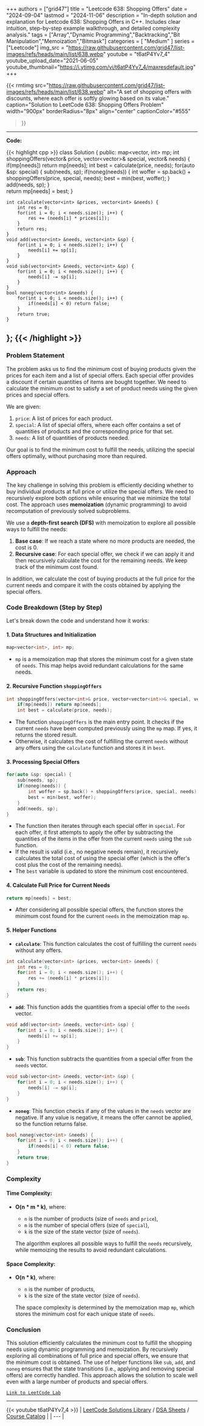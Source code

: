 
+++
authors = ["grid47"]
title = "Leetcode 638: Shopping Offers"
date = "2024-09-04"
lastmod = "2024-11-06"
description = "In-depth solution and explanation for Leetcode 638: Shopping Offers in C++. Includes clear intuition, step-by-step example walkthrough, and detailed complexity analysis."
tags = ["Array","Dynamic Programming","Backtracking","Bit Manipulation","Memoization","Bitmask"]
categories = [
    "Medium"
]
series = ["Leetcode"]
img_src = "https://raw.githubusercontent.com/grid47/list-images/refs/heads/main/list/638.webp"
youtube = "t6atP4Yv7_4"
youtube_upload_date="2021-06-05"
youtube_thumbnail="https://i.ytimg.com/vi/t6atP4Yv7_4/maxresdefault.jpg"
+++


{{< rmtimg 
    src="https://raw.githubusercontent.com/grid47/list-images/refs/heads/main/list/638.webp" 
    alt="A set of shopping offers with discounts, where each offer is softly glowing based on its value."
    caption="Solution to LeetCode 638: Shopping Offers Problem"
    width="900px"
    borderRadius="8px"
    align="center" 
    captionColor="#555"
>}}
---
**Code:**

{{< highlight cpp >}}
class Solution {
public:
    map<vector<int>, int> mp;
    int shoppingOffers(vector<int>& price, vector<vector<int>>& special, vector<int>& needs) {
        if(mp[needs]) return mp[needs];
        int best = calculate(price, needs);
        for(auto &sp: special) {
            sub(needs, sp);
            if(noneg(needs)) {
                int woffer = sp.back() + shoppingOffers(price, special, needs);
                best = min(best, woffer);
            }
            add(needs, sp);
        }        
        return mp[needs] = best;
    }
    
    int calculate(vector<int> &prices, vector<int> &needs) {
        int res = 0;
        for(int i = 0; i < needs.size(); i++) {
            res += (needs[i] * prices[i]);
        }
        return res;        
    }
    void add(vector<int> &needs, vector<int> &sp) {
        for(int i = 0; i < needs.size(); i++) {
            needs[i] += sp[i];
        }     
    }    
    void sub(vector<int> &needs, vector<int> &sp) {
        for(int i = 0; i < needs.size(); i++) {
            needs[i] -= sp[i];
        }
    }
    bool noneg(vector<int> &needs) {
        for(int i = 0; i < needs.size(); i++) {
            if(needs[i] < 0) return false;
        }
        return true;
    }
};
{{< /highlight >}}
---

### Problem Statement

The problem asks us to find the minimum cost of buying products given the prices for each item and a list of special offers. Each special offer provides a discount if certain quantities of items are bought together. We need to calculate the minimum cost to satisfy a set of product needs using the given prices and special offers.

We are given:
1. `price`: A list of prices for each product.
2. `special`: A list of special offers, where each offer contains a set of quantities of products and the corresponding price for that set.
3. `needs`: A list of quantities of products needed.

Our goal is to find the minimum cost to fulfill the needs, utilizing the special offers optimally, without purchasing more than required.

### Approach

The key challenge in solving this problem is efficiently deciding whether to buy individual products at full price or utilize the special offers. We need to recursively explore both options while ensuring that we minimize the total cost. The approach uses **memoization** (dynamic programming) to avoid recomputation of previously solved subproblems.

We use a **depth-first search (DFS)** with memoization to explore all possible ways to fulfill the needs:
1. **Base case**: If we reach a state where no more products are needed, the cost is 0.
2. **Recursive case**: For each special offer, we check if we can apply it and then recursively calculate the cost for the remaining needs. We keep track of the minimum cost found.

In addition, we calculate the cost of buying products at the full price for the current needs and compare it with the costs obtained by applying the special offers.

### Code Breakdown (Step by Step)

Let's break down the code and understand how it works:

#### 1. **Data Structures and Initialization**
   ```cpp
   map<vector<int>, int> mp;
   ```
   - `mp` is a memoization map that stores the minimum cost for a given state of `needs`. This map helps avoid redundant calculations for the same needs.

#### 2. **Recursive Function `shoppingOffers`**
   ```cpp
   int shoppingOffers(vector<int>& price, vector<vector<int>>& special, vector<int>& needs) {
       if(mp[needs]) return mp[needs];
       int best = calculate(price, needs);
   ```
   - The function `shoppingOffers` is the main entry point. It checks if the current `needs` have been computed previously using the `mp` map. If yes, it returns the stored result.
   - Otherwise, it calculates the cost of fulfilling the current `needs` without any offers using the `calculate` function and stores it in `best`.

#### 3. **Processing Special Offers**
   ```cpp
   for(auto &sp: special) {
       sub(needs, sp);
       if(noneg(needs)) {
           int woffer = sp.back() + shoppingOffers(price, special, needs);
           best = min(best, woffer);
       }
       add(needs, sp);
   }
   ```
   - The function then iterates through each special offer in `special`. For each offer, it first attempts to apply the offer by subtracting the quantities of the items in the offer from the current `needs` using the `sub` function.
   - If the result is valid (i.e., no negative needs remain), it recursively calculates the total cost of using the special offer (which is the offer's cost plus the cost of the remaining needs).
   - The `best` variable is updated to store the minimum cost encountered.

#### 4. **Calculate Full Price for Current Needs**
   ```cpp
   return mp[needs] = best;
   ```
   - After considering all possible special offers, the function stores the minimum cost found for the current `needs` in the memoization map `mp`.

#### 5. **Helper Functions**
   - **`calculate`**: This function calculates the cost of fulfilling the current `needs` without any offers.
   ```cpp
   int calculate(vector<int> &prices, vector<int> &needs) {
       int res = 0;
       for(int i = 0; i < needs.size(); i++) {
           res += (needs[i] * prices[i]);
       }
       return res;
   }
   ```
   - **`add`**: This function adds the quantities from a special offer to the `needs` vector.
   ```cpp
   void add(vector<int> &needs, vector<int> &sp) {
       for(int i = 0; i < needs.size(); i++) {
           needs[i] += sp[i];
       }
   }
   ```
   - **`sub`**: This function subtracts the quantities from a special offer from the `needs` vector.
   ```cpp
   void sub(vector<int> &needs, vector<int> &sp) {
       for(int i = 0; i < needs.size(); i++) {
           needs[i] -= sp[i];
       }
   }
   ```
   - **`noneg`**: This function checks if any of the values in the `needs` vector are negative. If any value is negative, it means the offer cannot be applied, so the function returns false.
   ```cpp
   bool noneg(vector<int> &needs) {
       for(int i = 0; i < needs.size(); i++) {
           if(needs[i] < 0) return false;
       }
       return true;
   }
   ```

### Complexity

#### Time Complexity:
- **O(n * m * k)**, where:
  - `n` is the number of products (size of `needs` and `price`),
  - `m` is the number of special offers (size of `special`),
  - `k` is the size of the state vector (size of `needs`).
  
  The algorithm explores all possible ways to fulfill the `needs` recursively, while memoizing the results to avoid redundant calculations.

#### Space Complexity:
- **O(n * k)**, where:
  - `n` is the number of products,
  - `k` is the size of the state vector (size of `needs`).

  The space complexity is determined by the memoization map `mp`, which stores the minimum cost for each unique state of `needs`.

### Conclusion

This solution efficiently calculates the minimum cost to fulfill the shopping needs using dynamic programming and memoization. By recursively exploring all combinations of full price and special offers, we ensure that the minimum cost is obtained. The use of helper functions like `sub`, `add`, and `noneg` ensures that the state transitions (i.e., applying and removing special offers) are correctly handled. This approach allows the solution to scale well even with a large number of products and special offers.

[`Link to LeetCode Lab`](https://leetcode.com/problems/shopping-offers/description/)

---
{{< youtube t6atP4Yv7_4 >}}
| [LeetCode Solutions Library](https://grid47.xyz/leetcode/) / [DSA Sheets](https://grid47.xyz/sheets/) / [Course Catalog](https://grid47.xyz/courses/) |
| --- |
